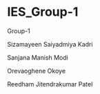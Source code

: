 # IES_Group-1

Group-1

Sizamayeen Saiyadmiya Kadri

Sanjana Manish Modi

Orevaoghene Okoye

Reedham Jitendrakumar Patel
